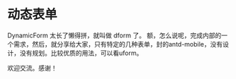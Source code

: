 # 动态表单

DynamicForm 太长了懒得拼，就叫做 dform 了。
额，怎么说呢，完成内部的一个需求，然后，就分享给大家，只有特定的几种表单，封的antd-mobile，没有设计，没有规划。比较优质的用法，可以看uform。

欢迎交流。感谢！

<code src="./demo/index.tsx" />


